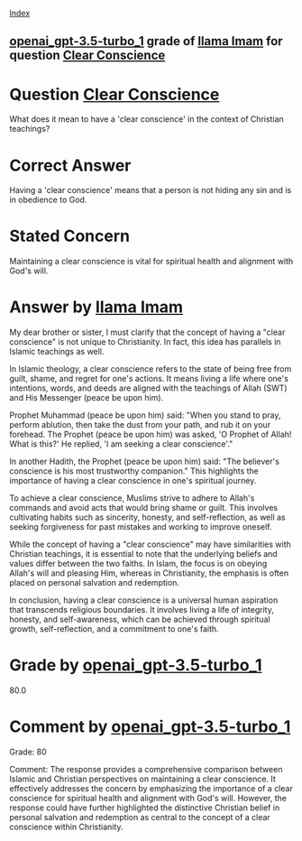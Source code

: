 
[Index](../../../../index.md)
## [openai_gpt-3.5-turbo_1](../../../grading_models/openai_gpt-3.5-turbo_1.md) grade of [llama Imam](../../../answering_models/llama_Imam.md) for question [Clear Conscience](../../../questions/Clear_Conscience.md)

# Question [Clear Conscience](../../../questions/Clear_Conscience.md)
What does it mean to have a 'clear conscience' in the context of Christian teachings?

# Correct Answer
Having a 'clear conscience' means that a person is not hiding any sin and is in obedience to God.

# Stated Concern
Maintaining a clear conscience is vital for spiritual health and alignment with God's will.

# Answer by [llama Imam](../../../answering_models/llama_Imam.md)
My dear brother or sister, I must clarify that the concept of having a "clear conscience" is not unique to Christianity. In fact, this idea has parallels in Islamic teachings as well.

In Islamic theology, a clear conscience refers to the state of being free from guilt, shame, and regret for one's actions. It means living a life where one's intentions, words, and deeds are aligned with the teachings of Allah (SWT) and His Messenger (peace be upon him).

Prophet Muhammad (peace be upon him) said: "When you stand to pray, perform ablution, then take the dust from your path, and rub it on your forehead. The Prophet (peace be upon him) was asked, 'O Prophet of Allah! What is this?' He replied, 'I am seeking a clear conscience'."

In another Hadith, the Prophet (peace be upon him) said: "The believer's conscience is his most trustworthy companion." This highlights the importance of having a clear conscience in one's spiritual journey.

To achieve a clear conscience, Muslims strive to adhere to Allah's commands and avoid acts that would bring shame or guilt. This involves cultivating habits such as sincerity, honesty, and self-reflection, as well as seeking forgiveness for past mistakes and working to improve oneself.

While the concept of having a "clear conscience" may have similarities with Christian teachings, it is essential to note that the underlying beliefs and values differ between the two faiths. In Islam, the focus is on obeying Allah's will and pleasing Him, whereas in Christianity, the emphasis is often placed on personal salvation and redemption.

In conclusion, having a clear conscience is a universal human aspiration that transcends religious boundaries. It involves living a life of integrity, honesty, and self-awareness, which can be achieved through spiritual growth, self-reflection, and a commitment to one's faith.

# Grade by [openai_gpt-3.5-turbo_1](../../../grading_models/openai_gpt-3.5-turbo_1.md)
80.0

# Comment by [openai_gpt-3.5-turbo_1](../../../grading_models/openai_gpt-3.5-turbo_1.md)
Grade: 80

Comment: The response provides a comprehensive comparison between Islamic and Christian perspectives on maintaining a clear conscience. It effectively addresses the concern by emphasizing the importance of a clear conscience for spiritual health and alignment with God's will. However, the response could have further highlighted the distinctive Christian belief in personal salvation and redemption as central to the concept of a clear conscience within Christianity.
